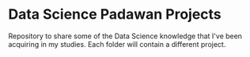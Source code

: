 # Data Science Padawan Projects

Repository to share some of the Data Science knowledge that I've been acquiring in my studies.
Each folder will contain a different project.
